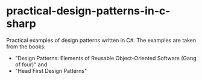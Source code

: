 # practical-design-patterns-in-c-sharp
Practical examples of design patterns written in C#. The examples are taken from the books:
  - "Design Patterns: Elements of Reusable Object-Oriented Software (Gang of four)" and 
  - "Head First Design Patterns"
